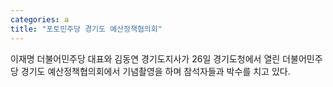 ```yaml
---
categories: a
title: "포토민주당 경기도 예산정책협의회"
---
```

 이재명 더불어민주당 대표와 김동연 경기도지사가 26일 경기도청에서 열린 더불어민주당 경기도 예산정책협의회에서 기념촬영을 하며 참석자들과 박수를 치고 있다.